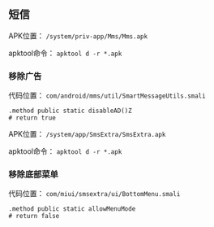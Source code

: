 ## 短信
APK位置： `/system/priv-app/Mms/Mms.apk`

apktool命令： `apktool d -r *.apk`

### 移除广告
代码位置： `com/android/mms/util/SmartMessageUtils.smali`
```
.method public static disableAD()Z
# return true
```

APK位置： `/system/app/SmsExtra/SmsExtra.apk`

apktool命令： `apktool d -r *.apk`

### 移除底部菜单
代码位置： `com/miui/smsextra/ui/BottomMenu.smali`
```
.method public static allowMenuMode
# return false
```
